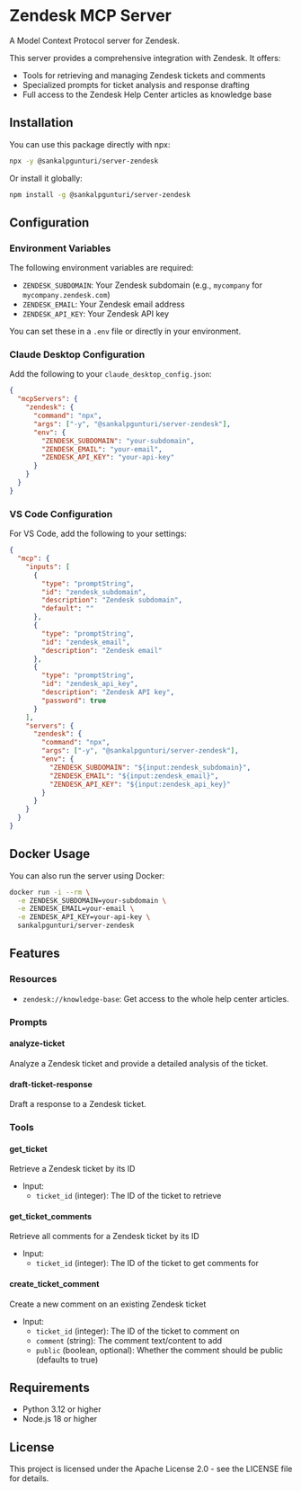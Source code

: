 # Zendesk MCP Server

A Model Context Protocol server for Zendesk.

This server provides a comprehensive integration with Zendesk. It offers:

- Tools for retrieving and managing Zendesk tickets and comments
- Specialized prompts for ticket analysis and response drafting
- Full access to the Zendesk Help Center articles as knowledge base

## Installation

You can use this package directly with npx:

```bash
npx -y @sankalpgunturi/server-zendesk
```

Or install it globally:

```bash
npm install -g @sankalpgunturi/server-zendesk
```

## Configuration

### Environment Variables

The following environment variables are required:

- `ZENDESK_SUBDOMAIN`: Your Zendesk subdomain (e.g., `mycompany` for `mycompany.zendesk.com`)
- `ZENDESK_EMAIL`: Your Zendesk email address
- `ZENDESK_API_KEY`: Your Zendesk API key

You can set these in a `.env` file or directly in your environment.

### Claude Desktop Configuration

Add the following to your `claude_desktop_config.json`:

```json
{
  "mcpServers": {
    "zendesk": {
      "command": "npx",
      "args": ["-y", "@sankalpgunturi/server-zendesk"],
      "env": {
        "ZENDESK_SUBDOMAIN": "your-subdomain",
        "ZENDESK_EMAIL": "your-email",
        "ZENDESK_API_KEY": "your-api-key"
      }
    }
  }
}
```

### VS Code Configuration

For VS Code, add the following to your settings:

```json
{
  "mcp": {
    "inputs": [
      {
        "type": "promptString",
        "id": "zendesk_subdomain",
        "description": "Zendesk subdomain",
        "default": ""
      },
      {
        "type": "promptString",
        "id": "zendesk_email",
        "description": "Zendesk email"
      },
      {
        "type": "promptString",
        "id": "zendesk_api_key",
        "description": "Zendesk API key",
        "password": true
      }
    ],
    "servers": {
      "zendesk": {
        "command": "npx",
        "args": ["-y", "@sankalpgunturi/server-zendesk"],
        "env": {
          "ZENDESK_SUBDOMAIN": "${input:zendesk_subdomain}",
          "ZENDESK_EMAIL": "${input:zendesk_email}",
          "ZENDESK_API_KEY": "${input:zendesk_api_key}"
        }
      }
    }
  }
}
```

## Docker Usage

You can also run the server using Docker:

```bash
docker run -i --rm \
  -e ZENDESK_SUBDOMAIN=your-subdomain \
  -e ZENDESK_EMAIL=your-email \
  -e ZENDESK_API_KEY=your-api-key \
  sankalpgunturi/server-zendesk
```

## Features

### Resources

- `zendesk://knowledge-base`: Get access to the whole help center articles.

### Prompts

#### analyze-ticket

Analyze a Zendesk ticket and provide a detailed analysis of the ticket.

#### draft-ticket-response

Draft a response to a Zendesk ticket.

### Tools

#### get_ticket

Retrieve a Zendesk ticket by its ID

- Input:
  - `ticket_id` (integer): The ID of the ticket to retrieve

#### get_ticket_comments

Retrieve all comments for a Zendesk ticket by its ID

- Input:
  - `ticket_id` (integer): The ID of the ticket to get comments for

#### create_ticket_comment

Create a new comment on an existing Zendesk ticket

- Input:
  - `ticket_id` (integer): The ID of the ticket to comment on
  - `comment` (string): The comment text/content to add
  - `public` (boolean, optional): Whether the comment should be public (defaults to true)

## Requirements

- Python 3.12 or higher
- Node.js 18 or higher

## License

This project is licensed under the Apache License 2.0 - see the LICENSE file for details.
